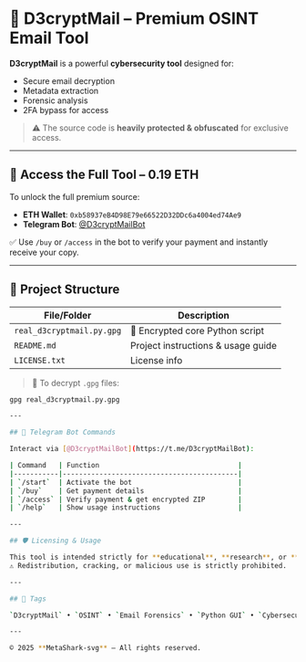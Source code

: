 # 🔐 D3cryptMail – Premium OSINT Email Tool

**D3cryptMail** is a powerful **cybersecurity tool** designed for:

- Secure email decryption  
- Metadata extraction  
- Forensic analysis  
- 2FA bypass for access

> ⚠️ The source code is **heavily protected & obfuscated** for exclusive access.

---

## 💸 Access the Full Tool – **0.19 ETH**

To unlock the full premium source:

- **ETH Wallet**: `0xb58937eB4D98E79e66522D32DDc6a4004ed74Ae9`  
- **Telegram Bot**: [@D3cryptMailBot](https://t.me/D3cryptMailBot)

✅ Use `/buy` or `/access` in the bot to verify your payment and instantly receive your copy.

---

## 📁 Project Structure

| File/Folder               | Description                                 |
|--------------------------|---------------------------------------------|
| `real_d3cryptmail.py.gpg`| 🔐 Encrypted core Python script              |
| `README.md`              | Project instructions & usage guide          |
| `LICENSE.txt`            | License info                                |

> 🧷 To decrypt `.gpg` files:
```bash
gpg real_d3cryptmail.py.gpg

---

## 🤖 Telegram Bot Commands

Interact via [@D3cryptMailBot](https://t.me/D3cryptMailBot):

| Command   | Function                                  |
|-----------|-------------------------------------------|
| `/start`  | Activate the bot                          |
| `/buy`    | Get payment details                       |
| `/access` | Verify payment & get encrypted ZIP        |
| `/help`   | Show usage instructions                   |

---

## 🛡️ Licensing & Usage

This tool is intended strictly for **educational**, **research**, or **forensic** purposes.  
⚠️ Redistribution, cracking, or malicious use is strictly prohibited.

---

## 📌 Tags

`D3cryptMail` • `OSINT` • `Email Forensics` • `Python GUI` • `Cybersecurity Tool` • `Metadata Analyzer` • `Telegram Bot` • `Premium Obfuscation`

---

© 2025 **MetaShark-svg** — All rights reserved.
